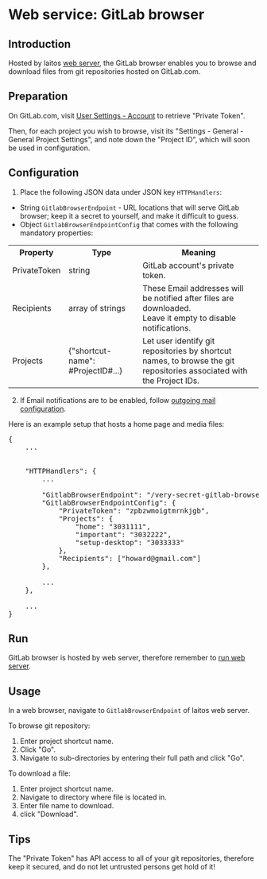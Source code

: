# Web service: GitLab browser

## Introduction
Hosted by laitos [web server](https://github.com/HouzuoGuo/laitos/wiki/Daemon:-web-server), the GitLab browser enables
you to browse and download files from git repositories hosted on GitLab.com.

## Preparation
On GitLab.com, visit [User Settings - Account](https://gitlab.com/profile/account) to retrieve "Private Token".

Then, for each project you wish to browse, visit its "Settings - General - General Project Settings", and note down the
"Project ID", which will soon be used in configuration.

## Configuration
1. Place the following JSON data under JSON key `HTTPHandlers`:
  - String `GitlabBrowserEndpoint` - URL locations that will serve GitLab browser; keep it a secret to yourself, and make
    it difficult to guess.
  - Object `GitlabBrowserEndpointConfig` that comes with the following mandatory properties:
<table>
<tr>
    <th>Property</th>
    <th>Type</th>
    <th>Meaning</th>
</tr>
<tr>
    <td>PrivateToken</td>
    <td>string</td>
    <td>GitLab account's private token.</td>
</tr>
<tr>
    <td>Recipients</td>
    <td>array of strings</td>
    <td>
        These Email addresses will be notified after files are downloaded.
        <br/>Leave it empty to disable notifications.
    </td>
</tr>
<tr>
    <td>Projects</td>
    <td>{"shortcut-name": #ProjectID#...}</td>
    <td>
        Let user identify git repositories by shortcut names, to browse the git repositories associated with the Project
        IDs.
    </td>
</tr>
</table>

2. If Email notifications are to be enabled, follow [outgoing mail configuration](https://github.com/HouzuoGuo/laitos/wiki/Outgoing-mail-configuration).

Here is an example setup that hosts a home page and media files:
<pre>
{
    ...


    "HTTPHandlers": {
        ...
        
        "GitlabBrowserEndpoint": "/very-secret-gitlab-browser",
        "GitlabBrowserEndpointConfig": {
            "PrivateToken": "zpbzwmoigtmrnkjgb",
            "Projects": {
                "home": "3031111",
                "important": "3032222",
                "setup-desktop": "3033333"
            },
            "Recipients": ["howard@gmail.com"]
        },

        ...
    },

    ...
}
</pre>

## Run
GitLab browser is hosted by web server, therefore remember to [run web server](https://github.com/HouzuoGuo/laitos/wiki/Daemon:-web-server#run).

## Usage
In a web browser, navigate to `GitlabBrowserEndpoint` of laitos web server.

To browse git repository:
1. Enter project shortcut name.
2. Click "Go".
3. Navigate to sub-directories by entering their full path and click "Go".

To download a file:
1. Enter project shortcut name.
2. Navigate to directory where file is located in.
3. Enter file name to download.
4. click "Download".

## Tips
The "Private Token" has API access to all of your git repositories, therefore keep it secured, and do not let untrusted
persons get hold of it!